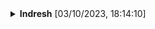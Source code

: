 

<details>
  <summary><strong>Indresh</strong> [03/10/2023, 18:14:10]</summary>

```
Test
```

</details>
    
